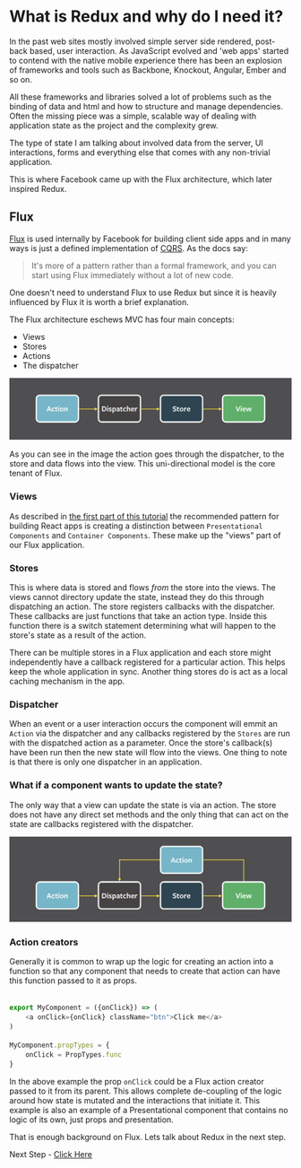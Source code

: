# What is Redux and why do I need it?

In the past web sites mostly involved simple server side rendered, post-back based, user interaction. As JavaScript evolved
and 'web apps' started to contend with the native mobile experience there has been an explosion of frameworks and tools
such as Backbone, Knockout, Angular, Ember and so on.

All these frameworks and libraries solved a lot of problems such as the binding of data and html and how to structure and manage dependencies. 
Often the missing piece was a simple, scalable way of dealing with application state as the project and the complexity grew.

The type of state I am talking about involved data from the server, UI interactions, forms and everything else that comes with any non-trivial application.

This is where Facebook came up with the Flux architecture, which later inspired Redux.

## Flux

[Flux](https://facebook.github.io/flux) is used internally by Facebook for building client side apps and in many ways is just a defined implementation of
[CQRS](http://martinfowler.com/bliki/CQRS.html). As the docs say:

> It's more of a pattern rather than a formal framework, and you can start using Flux immediately without a lot of new code.

One doesn't need to understand Flux to use Redux but since it is heavily influenced by Flux it is worth a brief explanation.

The Flux architecture eschews MVC has four main concepts:

- Views
- Stores
- Actions
- The dispatcher

![Flux uni-directional flow](images/plux-uni-directional-flow.png)

As you can see in the image the action goes through the dispatcher, to the store and data flows into the view. This uni-directional model
is the core tenant of Flux.

### Views

As described in [the first part of this tutorial](https://github.com/justsayno/react-introduction-tutorial) the recommended pattern
for building React apps is creating a distinction between `Presentational Components` and `Container Components`. These
make up the "views" part of our Flux application.

### Stores

This is where data is stored and flows *from* the store into the views. The views cannot directory update the state, instead they
do this through dispatching an action. The store registers callbacks with the dispatcher. These callbacks are just functions that take an action type.
Inside this function there is a switch statement determining what will happen to the store's state as a result of the action.

There can be multiple stores in a Flux application and each store might independently have a callback registered for a particular action. This helps
keep the whole application in sync. Another thing stores do is act as a local caching mechanism in the app.

### Dispatcher

When an event or a user interaction occurs the component will emmit an `Action` via the dispatcher and any callbacks registered
by the `Stores` are run with the dispatched action as a parameter. Once the store's callback(s) have been run then the new state will flow into the views.
One thing to note is that there is only one dispatcher in an application.

### What if a component wants to update the state?

The only way that a view can update the state is via an action. The store does not have any direct set methods and the only thing that
can act on the state are callbacks registered with the dispatcher.

![Flux uni-directional flow](images/plux-uni-directional-flow-2.png)

### Action creators

Generally it is common to wrap up the logic for creating an action into a function so that any component that needs to create that 
action can have this function passed to it as props.

``` javascript

export MyComponent = ({onClick}) => (
    <a onClick={onClick} className="btn">Click me</a>
)

MyComponent.propTypes = {
    onClick = PropTypes.func
}

```

In the above example the prop `onClick` could be a Flux action creator passed to it from its parent. This allows complete de-coupling of the 
logic around how state is mutated and the interactions that initiate it. This example is also an example of a Presentational
component that contains no logic of its own, just props and presentation.

That is enough background on Flux. Lets talk about Redux in the next step.

Next Step - [Click Here]()